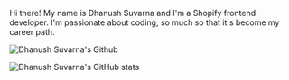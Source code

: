 Hi there! My name is Dhanush Suvarna and I'm a Shopify frontend developer. I'm passionate about coding, so much so that it's become my career path.

![Dhanush Suvarna's Github](https://github-badges.vercel.app/api/github/dhanush)

![Dhanush Suvarna's GitHub stats](https://github-readme-stats.vercel.app/api?username=Dhanush-git&show_icons=true)
